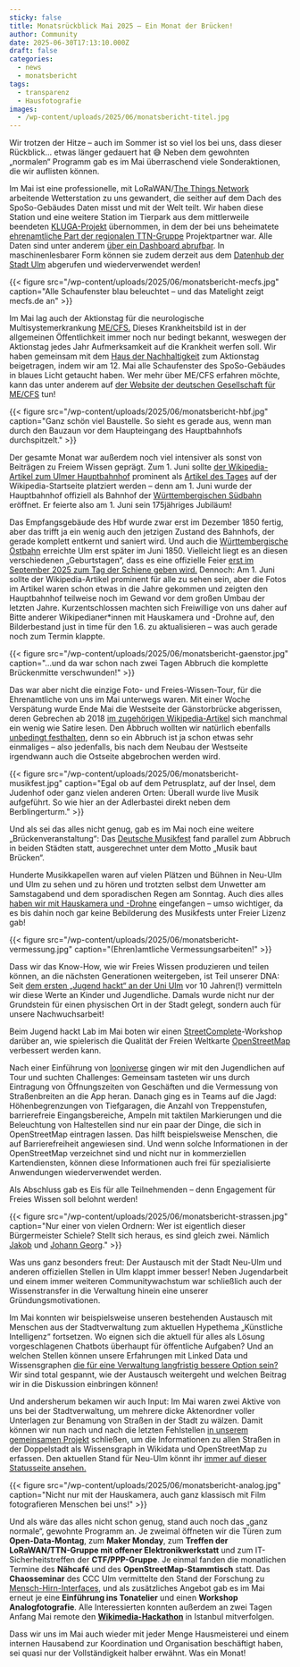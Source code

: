 ```yaml
---
sticky: false
title: Monatsrückblick Mai 2025 – Ein Monat der Brücken!
author: Community
date: 2025-06-30T17:13:10.000Z
draft: false
categories:
  - news
  - monatsbericht
tags:
  - transparenz
  - Hausfotografie
images:
  - /wp-content/uploads/2025/06/monatsbericht-titel.jpg
---
```


Wir trotzen der Hitze – auch im Sommer ist so viel los bei uns, dass dieser Rückblick… etwas länger gedauert hat 😅 Neben dem gewohnten „normalen“ Programm gab es im Mai überraschend viele Sonderaktionen, die wir auflisten können.

Im Mai ist eine professionelle, mit LoRaWAN/[The Things Network](https://www.thethingsnetwork.org/) arbeitende Wetterstation zu uns gewandert, die seither auf dem Dach des SpoSo-Gebäudes Daten misst und mit der Welt teilt. 
Wir haben diese Station und eine weitere Station im Tierpark aus dem mittlerweile beendeten [KLUGA-Projekt](https://www.uni-ulm.de/nawi/nawi-wichem/forschung/verbundprojekt-kluga/) übernommen, in dem der bei uns beheimatete [ehrenamtliche Part der regionalen TTN-Gruppe](https://lora.ulm-digital.com/) Projektpartner war. 
Alle Daten sind unter anderem [über ein Dashboard abrufbar](https://grafana.ttnulm.de/public-dashboards/1794b568e22744acb9fcbb38fd4bc6da). In maschinenlesbarer Form können sie zudem derzeit aus dem [Datenhub der Stadt Ulm](https://datenhub.ulm.de/ckan/dataset/kluga-klimawandelanpassung-in-ulm-durch-sensorgestutzte-internet-of-things-iot-anwendungen/resource/ddf91cec-e88e-4e7d-899d-c5f987076f25) abgerufen und wiederverwendet werden!

{{< figure src="/wp-content/uploads/2025/06/monatsbericht-mecfs.jpg" caption="Alle Schaufenster blau beleuchtet – und das Matelight zeigt mecfs.de an" >}}

Im Mai lag auch der Aktionstag für die neurologische Multisystemerkrankung [ME/CFS.](https://de.wikipedia.org/wiki/Myalgische_Enzephalomyelitis/Chronisches_Fatigue-Syndrom) 
Dieses Krankheitsbild ist in der allgemeinen Öffentlichkeit immer noch nur bedingt bekannt, weswegen der Aktionstag jedes Jahr Aufmerksamkeit auf die Krankheit werfen soll. 
Wir haben gemeinsam mit dem [Haus der Nachhaltigkeit](https://www.h-d-n.org/) zum Aktionstag beigetragen, indem wir am 12. Mai alle Schaufenster des SpoSo-Gebäudes in blaues Licht getaucht haben. 
Wer mehr über ME/CFS erfahren möchte, kann das unter anderem auf [der Website der deutschen Gesellschaft für ME/CFS](https://www.mecfs.de/) tun!

{{< figure src="/wp-content/uploads/2025/06/monatsbericht-hbf.jpg" caption="Ganz schön viel Baustelle. So sieht es gerade aus, wenn man durch den Bauzaun vor dem Haupteingang des Hauptbahnhofs durchspitzelt." >}}

Der gesamte Monat war außerdem noch viel intensiver als sonst von Beiträgen zu Freiem Wissen geprägt. 
Zum 1. Juni sollte [der Wikipedia-Artikel zum Ulmer Hauptbahnhof](https://de.wikipedia.org/wiki/Ulm_Hauptbahnhof) prominent als [Artikel des Tages](https://de.wikipedia.org/wiki/Wikipedia:Hauptseite/Artikel_des_Tages) auf der Wikipedia-Startseite platziert werden – denn am 1. Juni wurde der Hauptbahnhof offiziell als Bahnhof der [Württembergischen Südbahn](https://de.wikipedia.org/wiki/Bahnstrecke_Ulm%E2%80%93Friedrichshafen) eröffnet. 
Er feierte also am 1. Juni sein 175jähriges Jubiläum!

Das Empfangsgebäude des Hbf wurde zwar erst im Dezember 1850 fertig, aber das trifft ja ein wenig auch den jetzigen Zustand des Bahnhofs, der gerade komplett entkernt und saniert wird. 
Und auch die [Württembergische Ostbahn](https://de.wikipedia.org/wiki/Filstalbahn) erreichte Ulm erst später im Juni 1850. 
Vielleicht liegt es an diesen verschiedenen „Geburtstagen“, dass es eine offizielle Feier [erst im September 2025 zum Tag der Schiene geben wird.](https://tag-der-schiene.de/event/175-jahre-bahnknoten-ulm/) 
Dennoch: Am 1. Juni sollte der Wikipedia-Artikel prominent für alle zu sehen sein, aber die Fotos im Artikel waren schon etwas in die Jahre gekommen und zeigten den Hauptbahnhof teilweise noch im Gewand vor dem großen Umbau der letzten Jahre. 
Kurzentschlossen machten sich Freiwillige von uns daher auf Bitte anderer Wikipedianer\*innen mit Hauskamera und -Drohne auf, den Bilderbestand just in time für den 1.6. zu aktualisieren – was auch gerade noch zum Termin klappte.

{{< figure src="/wp-content/uploads/2025/06/monatsbericht-gaenstor.jpg" caption="…und da war schon nach zwei Tagen Abbruch die komplette Brückenmitte verschwunden!" >}}

Das war aber nicht die einzige Foto- und Freies-Wissen-Tour, für die Ehrenamtliche von uns im Mai unterwegs waren. Mit einer Woche Verspätung wurde Ende Mai die Westseite der Gänstorbrücke abgerissen, deren Gebrechen ab 2018 [im zugehörigen Wikipedia-Artikel](https://de.wikipedia.org/wiki/G%C3%A4nstorbr%C3%BCcke) sich manchmal ein wenig wie Satire lesen. Den Abbruch wollten wir natürlich ebenfalls [unbedingt festhalten,](https://commons.wikimedia.org/wiki/Category:2025_G%C3%A4nstorbr%C3%BCcke_demolition) denn so ein Abbruch ist ja schon etwas sehr einmaliges – also jedenfalls, bis nach dem Neubau der Westseite irgendwann auch die Ostseite abgebrochen werden wird.

{{< figure src="/wp-content/uploads/2025/06/monatsbericht-musikfest.jpg" caption="Egal ob auf dem Petrusplatz, auf der Insel, dem Judenhof oder ganz vielen anderen Orten: Überall wurde live Musik aufgeführt. So wie hier an der Adlerbastei direkt neben dem Berblingerturm." >}}

Und als sei das alles nicht genug, gab es im Mai noch eine weitere „Brückenveranstaltung“: Das [Deutsche Musikfest](https://de.wikipedia.org/wiki/Deutsches_Musikfest) fand parallel zum Abbruch in beiden Städten statt, ausgerechnet unter dem Motto „Musik baut Brücken“.

Hunderte Musikkapellen waren auf vielen Plätzen und Bühnen in Neu-Ulm und Ulm zu sehen und zu hören und trotzten selbst dem Unwetter am Samstagabend und dem sporadischen Regen am Sonntag. Auch dies alles [haben wir mit Hauskamera und -Drohne](https://commons.wikimedia.org/wiki/Category:Deutsches_Musikfest_2025) eingefangen – umso wichtiger, da es bis dahin noch gar keine Bebilderung des Musikfests unter Freier Lizenz gab!

{{< figure src="/wp-content/uploads/2025/06/monatsbericht-vermessung.jpg" caption="(Ehren)amtliche Vermessungsarbeiten!" >}}

Dass wir das Know-How, wie wir Freies Wissen produzieren und teilen können, an die nächsten Generationen weitergeben, ist Teil unserer DNA: Seit [dem ersten „Jugend hackt“ an der Uni Ulm](https://jugendhackt.org/event-rueckblick/ulm-2015/) vor 10 Jahren(!) vermitteln wir diese Werte an Kinder und Jugendliche. Damals wurde nicht nur der Grundstein für einen physischen Ort in der Stadt gelegt, sondern auch für unsere Nachwuchsarbeit!

Beim Jugend hackt Lab im Mai boten wir einen [StreetComplete](https://streetcomplete.app/)-Workshop darüber an, wie spielerisch die Qualität der Freien Weltkarte [OpenStreetMap](https://www.openstreetmap.org/) verbessert werden kann.

Nach einer Einführung von [looniverse](https://mastodon.social/@looniverse) gingen wir mit den Jugendlichen auf Tour und suchten Challenges: Gemeinsam tasteten wir uns durch Eintragung von Öffnungszeiten von Geschäften und die Vermessung von Straßenbreiten an die App heran. Danach ging es in Teams auf die Jagd: Höhenbegrenzungen von Tiefgaragen, die Anzahl von Treppenstufen, barrierefreie Eingangsbereiche, Ampeln mit taktilen Markierungen und die Beleuchtung von Haltestellen sind nur ein paar der Dinge, die sich in OpenStreetMap eintragen lassen. Das hilft beispielsweise Menschen, die auf Barrierefreiheit angewiesen sind. Und wenn solche Informationen in der OpenStreetMap verzeichnet sind und nicht nur in kommerziellen Kartendiensten, können diese Informationen auch frei für spezialisierte Anwendungen wiederverwendet werden.

Als Abschluss gab es Eis für alle Teilnehmenden – denn Engagement für Freies Wissen soll belohnt werden!

{{< figure src="/wp-content/uploads/2025/06/monatsbericht-strassen.jpg" caption="Nur einer von vielen Ordnern: Wer ist eigentlich dieser Bürgermeister Schiele? Stellt sich heraus, es sind gleich zwei. Nämlich [Jakob](https://www.wikidata.org/wiki/Q107126667) und [Johann Georg](https://www.wikidata.org/wiki/Q107126981)." >}}

Was uns ganz besonders freut: Der Austausch mit der Stadt Neu-Ulm und anderen offiziellen Stellen in Ulm klappt immer besser! Neben Jugendarbeit und einem immer weiteren Communitywachstum war schließlich auch der Wissenstransfer in die Verwaltung hinein eine unserer Gründungsmotivationen.

Im Mai konnten wir beispielsweise unseren bestehenden Austausch mit Menschen aus der Stadtverwaltung zum aktuellen Hypethema „Künstliche Intelligenz“ fortsetzen. Wo eignen sich die aktuell für alles als Lösung vorgeschlagenen Chatbots überhaupt für öffentliche Aufgaben? Und an welchen Stellen können unsere Erfahrungen mit Linked Data und Wissensgraphen [die für eine Verwaltung langfristig bessere Option sein?](https://www.wikimedia.de/wp-content/uploads/2025/06/Generative-KI-in-der-Verwaltung-Einzelseiten.pdf) Wir sind total gespannt, wie der Austausch weitergeht und welchen Beitrag wir in die Diskussion einbringen können!

Und andersherum bekamen wir auch Input: Im Mai waren zwei Aktive von uns bei der Stadtverwaltung, um mehrere dicke Aktenordner voller Unterlagen zur Benamung von Straßen in der Stadt zu wälzen. Damit können wir nun nach und nach die letzten Fehlstellen [in unserem gemeinsamen Projekt](https://www.wikidata.org/wiki/Wikidata:WikiProject_tempor%C3%A4rhaus/wikidata_completes_streets_in_Ulm_and_Neu-Ulm) schließen, um die Informationen zu allen Straßen in der Doppelstadt als Wissensgraph in Wikidata und OpenStreetMap zu erfassen. Den aktuellen Stand für Neu-Ulm könnt ihr [immer auf dieser Statusseite ansehen.](https://de.wikipedia.org/wiki/Wikipedia:Tempor%C3%A4rhaus/Stra%C3%9Fen/Neu-Ulm)

{{< figure src="/wp-content/uploads/2025/06/monatsbericht-analog.jpg" caption="Nicht nur mit der Hauskamera, auch ganz klassisch mit Film fotografieren Menschen bei uns!" >}}

Und als wäre das alles nicht schon genug, stand auch noch das „ganz normale“, gewohnte Programm an. Je zweimal öffneten wir die Türen zum **Open-Data-Montag**, zum **Maker Monday**, zum **Treffen der LoRaWAN/TTN-Gruppe mit offener Elektronikwerkstatt** und zum IT-Sicherheitstreffen der **CTF/PPP-Gruppe**. Je einmal fanden die monatlichen Termine des **Nähcafé** und des **OpenStreetMap-Stammtisch** statt. Das **Chaosseminar** des CCC Ulm vermittelte den Stand der Forschung zu [Mensch-Hirn-Interfaces](https://frrm.de/ccc/chaosseminar/2025_05_brain_computer_interfaces/), und als zusätzliches Angebot gab es im Mai erneut je eine **Einführung ins Tonatelier** und einen **Workshop Analogfotografie**. Alle Interessierten konnten außerdem an zwei Tagen Anfang Mai remote den [**Wikimedia-Hackathon**](https://www.mediawiki.org/wiki/Wikimedia_Hackathon_2025) in Istanbul mitverfolgen.

Dass wir uns im Mai auch wieder mit jeder Menge Hausmeisterei und einem internen Hausabend zur Koordination und Organisation beschäftigt haben, sei quasi nur der Vollständigkeit halber erwähnt. Was ein Monat!
